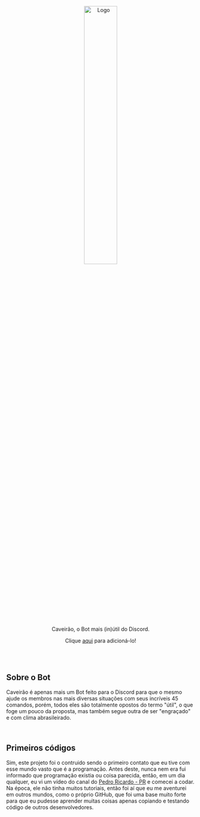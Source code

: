 <p align="center">
    <img src="https://i.imgur.com/yPSisfy.png" width="42%" alt="Logo">
</p>

<p align="center">Caveirão, o Bot mais (in)útil do Discord.</p>
<p align="center">Clique <a href="https://discord.com/oauth2/authorize?=&client_id=542114953474342942&scope=bot&permissions=2146958847">aqui</a> para adicioná-lo!</p>

<br />
<br />

## Sobre o Bot

Caveirão é apenas mais um Bot feito para o Discord para que o mesmo ajude os membros nas mais diversas situações com seus incríveis 45 comandos, porém, todos eles são totalmente opostos do termo "útil", o que foge um pouco da proposta, mas também segue outra de ser "engraçado" e com clima abrasileirado.

<br />

## Primeiros códigos

Sim, este projeto foi o contruido sendo o primeiro contato que eu tive com esse mundo vasto que é a programação. Antes deste, nunca nem era fui informado que programação existia ou coisa parecida, então, em um dia qualquer, eu vi um vídeo do canal do <a href="https://www.youtube.com/channel/UC4PGTvhATBL6z1Dz5AQgi_A">Pedro Ricardo - PR</a> e comecei a codar.
Na época, ele não tinha muitos tutoriais, então foi aí que eu me aventurei em outros mundos, como o próprio GitHub, que foi uma base muito forte para que eu pudesse aprender muitas coisas apenas copiando e testando código de outros desenvolvedores.

<!-- 
# Sobre o Bot Caveirão

Caveirão é um bot feito especialmente para o Discord que contém moderação, diversão e outros.

Adicione ele ao seu servidor enquanto ele ainda está vivo 🥺 



Lista de comandos do Caveirão: https://pastebin.com/YZeqDqQf

# Motivo de tudo isso

Não é que eu nunca quis colocar o código do meu bot em open-source, eu só não queria deixar ele incompleto quando fazer um repositório. Enfim, isso não vem ao caso. O motivo disso é que infelizmente, o bot terá que ser descontinuado por questões técnicas da biblioteca do Discord.JS, e devido a isso, muito dos códigos neste momento podem estar "quebrados", ou seja, podem não estar funcionando agora e talvez nem futuramente. A biblioteca Discord.JS estava na v11 (versão atual na época que o bot foi desenvolvido), porém, a versão foi descontinuada, e com isso, lançaram a v12, que vem com grandes mudanças, com códigos reescritos e afins. Tudo isso se deve ao próprio Discord, porque um tempo atrás o Discord migrou de domínio, o que antes era discordapp.com e agora é apenas discord.com, e com isso, a API do Discord.JS foi migrada completamente para discord.com, fazendo com que todas as integrações que eram feitas pela API do Discord através do domínio discordapp.com não tenham mais suporte ao domínio a partir do dia 7 de novembro. E claro, tudo em favor do novo domínio, o discord.com. O Discord enviou uma mensagem explicando toda essa situação no privado do Discord e no e-mail, mas vale ressaltar que a mensagem só foi enviada para quem desenvolve bots.


# Mas qual é a relação com a biblioteca Discord.JS?

Para que haja uma certa esperança, os desenvolvedores da Discord.JS devem atualizar a v11, o que né, <strong>convenhamos</strong>, é um pouco improvável de acontecer, já que eles descontinuaram a versão e deram início a v12, uma nova versão cheia de modificações. Com tudo isso ocorrendo, é notório que, se não houver uma atualização, todos os bots ou módulos hospedados em npm que seja integrado no Discord e utilize a v11 e/ou faça referência à API do Discord através do domínio antigo <b>não irão funcionar mais</b> a partir do dia <b>7 de Novembro de 2020</b>.

# Observações

Alguns códigos são "copiados" porque eu estava testando apenas como funcionava, portanto, alguns códigos não são de minha autoria. Afinal, eu tava começando a aprender, e sentir essa sensação de cópia é normal, mas deixo claro desde já que servia apenas para aprendizado.

# Agradecimentos especiais

- <a href="https://www.youtube.com/channel/UC4PGTvhATBL6z1Dz5AQgi_A">Pedro Ricardo - PR</a>
- <a href="https://www.youtube.com/channel/UCNXt2MrZaqfIBknamqwzeXA">{TheSourceCode}</a>
- <a href="https://www.youtube.com/channel/UCpGGFqJP9vYvzFudqnQ-6IA">[MenuDocs]</a>
- Vários canais no YouTube que eu consumi horas vendo vídeos sobre tutoriais sobre JavaScript
- Vários repositórios de developers que deixaram em open-source o código de seus bots para estudo

Infelizmente não consigo deixar créditos de todo o conteúdo que eu consumi, tanto é que alguns eu nem lembro, mas no geral é isso.

# Comentários adicionais

E já que tudo isso vai acabar, decidi colocar todo o código do meu bot (que ainda estava em desenvolvimento) em um repositório aqui do meu GitHub, deixando-o assim, descontinuado até o dia em que ele poderá descansar em paz. Entretanto, ainda não é o fim.. Eu, como criador do Caveirão, lhe prometo que irei estudar a nova biblioteca e irei atualizar esse bot que me dá tanto orgulho, afinal, ele foi literalmente o meu primeiro projeto de programação, e, como o primeiro, ele não deve ser deixado de lado, ainda mais quando ainda pode ser atualizado e reutilizado.
-->
